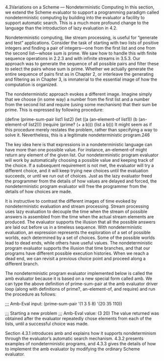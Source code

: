4.3Variations on a Scheme — Nondeterministic Computing
In this section, we extend the Scheme evaluator to support a programming paradigm called nondeterministic computing by building into the evaluator a facility to support automatic search. This is a much more profound change to the language than the introduction of lazy evaluation in 4.2.

Nondeterministic computing, like stream processing, is useful for “generate and test” applications. Consider the task of starting with two lists of positive integers and finding a pair of integers—one from the first list and one from the second list—whose sum is prime. We saw how to handle this with finite sequence operations in 2.2.3 and with infinite streams in 3.5.3. Our approach was to generate the sequence of all possible pairs and filter these to select the pairs whose sum is prime. Whether we actually generate the entire sequence of pairs first as in Chapter 2, or interleave the generating and filtering as in Chapter 3, is immaterial to the essential image of how the computation is organized.

The nondeterministic approach evokes a different image. Imagine simply that we choose (in some way) a number from the first list and a number from the second list and require (using some mechanism) that their sum be prime. This is expressed by following procedure:

(define (prime-sum-pair list1 list2)
  (let ((a (an-element-of list1))
        (b (an-element-of list2)))
    (require (prime? (+ a b)))
    (list a b)))
It might seem as if this procedure merely restates the problem, rather than specifying a way to solve it. Nevertheless, this is a legitimate nondeterministic program.246

The key idea here is that expressions in a nondeterministic language can have more than one possible value. For instance, an-element-of might return any element of the given list. Our nondeterministic program evaluator will work by automatically choosing a possible value and keeping track of the choice. If a subsequent requirement is not met, the evaluator will try a different choice, and it will keep trying new choices until the evaluation succeeds, or until we run out of choices. Just as the lazy evaluator freed the programmer from the details of how values are delayed and forced, the nondeterministic program evaluator will free the programmer from the details of how choices are made.

It is instructive to contrast the different images of time evoked by nondeterministic evaluation and stream processing. Stream processing uses lazy evaluation to decouple the time when the stream of possible answers is assembled from the time when the actual stream elements are produced. The evaluator supports the illusion that all the possible answers are laid out before us in a timeless sequence. With nondeterministic evaluation, an expression represents the exploration of a set of possible worlds, each determined by a set of choices. Some of the possible worlds lead to dead ends, while others have useful values. The nondeterministic program evaluator supports the illusion that time branches, and that our programs have different possible execution histories. When we reach a dead end, we can revisit a previous choice point and proceed along a different branch.

The nondeterministic program evaluator implemented below is called the amb evaluator because it is based on a new special form called amb. We can type the above definition of prime-sum-pair at the amb evaluator driver loop (along with definitions of prime?, an-element-of, and require) and run the procedure as follows:

;;; Amb-Eval input:
(prime-sum-pair '(1 3 5 8) '(20 35 110))

;;; Starting a new problem
;;; Amb-Eval value:
(3 20)
The value returned was obtained after the evaluator repeatedly chose elements from each of the lists, until a successful choice was made.

Section 4.3.1 introduces amb and explains how it supports nondeterminism through the evaluator’s automatic search mechanism. 4.3.2 presents examples of nondeterministic programs, and 4.3.3 gives the details of how to implement the amb evaluator by modifying the ordinary Scheme evaluator.
